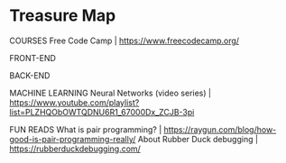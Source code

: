 # Treasure Map

COURSES
Free Code Camp | https://www.freecodecamp.org/


FRONT-END


BACK-END


MACHINE LEARNING
Neural Networks (video series) | https://www.youtube.com/playlist?list=PLZHQObOWTQDNU6R1_67000Dx_ZCJB-3pi

FUN READS
What is pair programming? | https://raygun.com/blog/how-good-is-pair-programming-really/
About Rubber Duck debugging | https://rubberduckdebugging.com/
